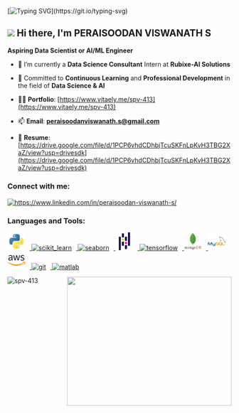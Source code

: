 [![Typing SVG](https://readme-typing-svg.herokuapp.com?font=Courier+new&color=%23808080&size=40&width=800&duration=6969&lines=Welcome+to+my+profile!)](https://git.io/typing-svg)

## <img src="https://raw.githubusercontent.com/iampavangandhi/iampavangandhi/master/gifs/Hi.gif" width="30px"> **Hi there, I'm PERAISOODAN VISWANATH S**
<!-- ### Hi there. I am PERAISOODAN VISWANATH S👋-->

**Aspiring Data Scientist or AI/ML Engineer**

- 🏢 I’m currently a **Data Science Consultant** Intern at **Rubixe-AI Solutions**

- 🌱 Committed to **Continuous Learning** and **Professional Development** in the field of **Data Science & AI**

- 👨‍💻 **Portfolio**: [https://www.vitaely.me/spv-413](https://www.vitaely.me/spv-413)

- 📫 **Email**: **peraisoodanviswanath.s@gmail.com**

- 📄 **Resume**: [https://drive.google.com/file/d/1PCP6vhdCDhbjTcuSKFnLpKvH3TBG2XaZ/view?usp=drivesdk](https://drive.google.com/file/d/1PCP6vhdCDhbjTcuSKFnLpKvH3TBG2XaZ/view?usp=drivesdk)

<h3 align="left">Connect with me:</h3>
<p align="left">
<a href="https://www.linkedin.com/in/peraisoodan-viswanath-s/" target="blank">
<img align="center" src="https://raw.githubusercontent.com/rahuldkjain/github-profile-readme-generator/master/src/images/icons/Social/linked-in-alt.svg" alt="https://www.linkedin.com/in/peraisoodan-viswanath-s/" height="30" width="40" />
</a>
</p>

<h3 align="left">Languages and Tools:</h3>
<p align="left">
  <!-- Python -->
  <a href="https://www.python.org" target="_blank" rel="noreferrer">
    <img src="https://raw.githubusercontent.com/devicons/devicon/master/icons/python/python-original.svg" alt="python" width="40" height="40" style="margin-right: 10px;" />
  </a>

  <!-- AI/ML Frameworks -->
  <a href="https://scikit-learn.org/" target="_blank" rel="noreferrer">
    <img src="https://upload.wikimedia.org/wikipedia/commons/0/05/Scikit_learn_logo_small.svg" alt="scikit_learn" width="40" height="40" style="margin-right: 10px;" />
  </a>
  <a href="https://seaborn.pydata.org/" target="_blank" rel="noreferrer">
    <img src="https://seaborn.pydata.org/_images/logo-mark-lightbg.svg" alt="seaborn" width="40" height="40" style="margin-right: 10px;" />
  </a>
  <a href="https://pandas.pydata.org/" target="_blank" rel="noreferrer">
    <img src="https://raw.githubusercontent.com/devicons/devicon/2ae2a900d2f041da66e950e4d48052658d850630/icons/pandas/pandas-original.svg" alt="pandas" width="40" height="40" style="margin-right: 10px;" />
  </a>
  <a href="https://www.tensorflow.org" target="_blank" rel="noreferrer">
    <img src="https://www.vectorlogo.zone/logos/tensorflow/tensorflow-icon.svg" alt="tensorflow" width="40" height="40" style="margin-right: 10px;" />
  </a>

  <!-- Database -->
  <a href="https://www.mongodb.com/" target="_blank" rel="noreferrer">
    <img src="https://raw.githubusercontent.com/devicons/devicon/master/icons/mongodb/mongodb-original-wordmark.svg" alt="mongodb" width="40" height="40" style="margin-right: 10px;" />
  </a>
  <a href="https://www.mysql.com/" target="_blank" rel="noreferrer">
    <img src="https://raw.githubusercontent.com/devicons/devicon/master/icons/mysql/mysql-original-wordmark.svg" alt="mysql" width="40" height="40" style="margin-right: 10px;" />
  </a>

  <!-- AWS -->
  <a href="https://aws.amazon.com" target="_blank" rel="noreferrer">
    <img src="https://raw.githubusercontent.com/devicons/devicon/master/icons/amazonwebservices/amazonwebservices-original-wordmark.svg" alt="aws" width="40" height="40" style="margin-right: 10px;" />
  </a>

  <!-- Git -->
  <a href="https://git-scm.com/" target="_blank" rel="noreferrer">
    <img src="https://www.vectorlogo.zone/logos/git-scm/git-scm-icon.svg" alt="git" width="40" height="40" style="margin-right: 10px;" />
  </a>

  <!-- MATLAB -->
  <a href="https://www.mathworks.com/" target="_blank" rel="noreferrer">
    <img src="https://upload.wikimedia.org/wikipedia/commons/2/21/Matlab_Logo.png" alt="matlab" width="40" height="40" style="margin-right: 10px;" />
  </a>

  
</p>

<p><img align="left" src="https://github-readme-stats.vercel.app/api/top-langs?username=spv-413&show_icons=true&locale=en&layout=compact" alt="spv-413" /></p>

<img align="right" width="370" height="290" src="https://pplx-res.cloudinary.com/image/private/user_uploads/BredTFFCokNqAJa/Data-Analysis-Processing.jpg">




